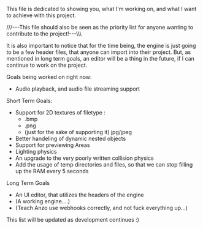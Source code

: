 This file is dedicated to showing you, what I'm working on, and what I want to achieve with this project.

/\/\/\---This file should also be seen as the priority list for anyone wanting to contribute to the project!---\\\\\

It is also important to notice that for the time being, the engine is just going to be a few header files, 
that anyone can import into their project. But, as mentioned in long term goals, an editor will be a thing in the future,
if I can continue to work on the project.

Goals being worked on right now:

 - Audio playback, and audio file streaming support
 
Short Term Goals:

 - Support for 2D textures of filetype : 
    - .bmp
    - .png
    - (just for the sake of supporting it) jpg/jpeg
 - Better handeling of dynamic nested objects
 - Support for previewing Areas
 - Lighting physics
 - An upgrade to the very poorly written collision physics
 - Add the usage of temp directories and files, so that we can stop filling up the RAM every 5 seconds

Long Term Goals
 - An UI editor, that utilizes the headers of the engine
 - (A working engine....)
 - (Teach Anzo use webhooks correctly, and not fuck everything up...)
 
 This list will be updated as development continues :)
